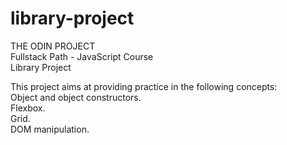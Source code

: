# library-project

THE ODIN PROJECT</br>
Fullstack Path - JavaScript Course</br>
Library Project</br>

This project aims at providing practice in the following concepts:</br>
Object and object constructors.</br>
Flexbox.</br>
Grid.</br>
DOM manipulation.</br>

